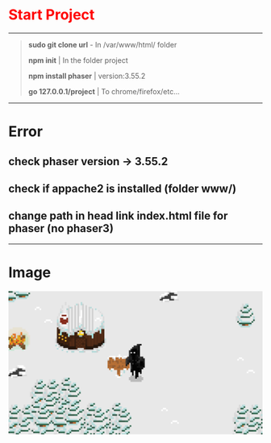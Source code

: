 <h1 style="color: red;">Start Project</h1>

---

> **sudo git clone __url__** - In /var/www/html/ folder
> 
> **npm init** | In the folder project
> 
> **npm install phaser** | version:3.55.2
> 
> **go 127.0.0.1/__project__** | To chrome/firefox/etc...

---

# Error

## check phaser version -> 3.55.2
## check if appache2 is installed (folder www/)
## change path in head link index.html file for phaser (no phaser3)

---

# Image
<img src="./map.png">
